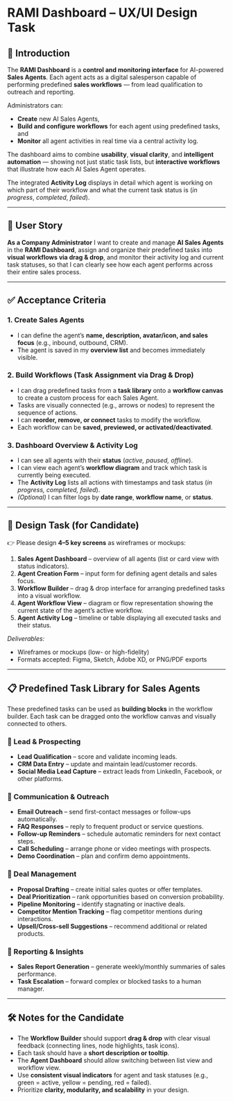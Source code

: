 # RAMI Dashboard – UX/UI Design Task

## 🚀 Introduction

The **RAMI Dashboard** is a **control and monitoring interface** for AI-powered **Sales Agents**.
Each agent acts as a digital salesperson capable of performing predefined **sales workflows** — from lead qualification to outreach and reporting.

Administrators can:

* **Create** new AI Sales Agents,
* **Build and configure workflows** for each agent using predefined tasks, and
* **Monitor** all agent activities in real time via a central activity log.

The dashboard aims to combine **usability**, **visual clarity**, and **intelligent automation** — showing not just static task lists, but **interactive workflows** that illustrate how each AI Sales Agent operates.

The integrated **Activity Log** displays in detail which agent is working on which part of their workflow and what the current task status is (*in progress*, *completed*, *failed*).

---

## 📖 User Story

**As a Company Administrator**
I want to create and manage **AI Sales Agents** in the **RAMI Dashboard**,
assign and organize their predefined tasks into **visual workflows via drag & drop**,
and monitor their activity log and current task statuses,
so that I can clearly see how each agent performs across their entire sales process.

---

## ✅ Acceptance Criteria

### 1. Create Sales Agents

* I can define the agent’s **name, description, avatar/icon, and sales focus** (e.g., inbound, outbound, CRM).
* The agent is saved in my **overview list** and becomes immediately visible.

### 2. Build Workflows (Task Assignment via Drag & Drop)

* I can drag predefined tasks from a **task library** onto a **workflow canvas** to create a custom process for each Sales Agent.
* Tasks are visually connected (e.g., arrows or nodes) to represent the sequence of actions.
* I can **reorder, remove, or connect** tasks to modify the workflow.
* Each workflow can be **saved, previewed, or activated/deactivated**.

### 3. Dashboard Overview & Activity Log

* I can see all agents with their **status** (*active, paused, offline*).
* I can view each agent’s **workflow diagram** and track which task is currently being executed.
* The **Activity Log** lists all actions with timestamps and task status (*in progress, completed, failed*).
* *(Optional)* I can filter logs by **date range**, **workflow name**, or **status**.

---

## 🎨 Design Task (for Candidate)

👉 Please design **4–5 key screens** as wireframes or mockups:

1. **Sales Agent Dashboard** – overview of all agents (list or card view with status indicators).
2. **Agent Creation Form** – input form for defining agent details and sales focus.
3. **Workflow Builder** – drag & drop interface for arranging predefined tasks into a visual workflow.
4. **Agent Workflow View** – diagram or flow representation showing the current state of the agent’s active workflow.
5. **Agent Activity Log** – timeline or table displaying all executed tasks and their status.

*Deliverables:*

* Wireframes or mockups (low- or high-fidelity)
* Formats accepted: Figma, Sketch, Adobe XD, or PNG/PDF exports

---

## 📋 Predefined Task Library for Sales Agents

These predefined tasks can be used as **building blocks** in the workflow builder.
Each task can be dragged onto the workflow canvas and visually connected to others.

### 🔹 Lead & Prospecting

* **Lead Qualification** – score and validate incoming leads.
* **CRM Data Entry** – update and maintain lead/customer records.
* **Social Media Lead Capture** – extract leads from LinkedIn, Facebook, or other platforms.

### 🔹 Communication & Outreach

* **Email Outreach** – send first-contact messages or follow-ups automatically.
* **FAQ Responses** – reply to frequent product or service questions.
* **Follow-up Reminders** – schedule automatic reminders for next contact steps.
* **Call Scheduling** – arrange phone or video meetings with prospects.
* **Demo Coordination** – plan and confirm demo appointments.

### 🔹 Deal Management

* **Proposal Drafting** – create initial sales quotes or offer templates.
* **Deal Prioritization** – rank opportunities based on conversion probability.
* **Pipeline Monitoring** – identify stagnating or inactive deals.
* **Competitor Mention Tracking** – flag competitor mentions during interactions.
* **Upsell/Cross-sell Suggestions** – recommend additional or related products.

### 🔹 Reporting & Insights

* **Sales Report Generation** – generate weekly/monthly summaries of sales performance.
* **Task Escalation** – forward complex or blocked tasks to a human manager.

---

## 🛠️ Notes for the Candidate

* The **Workflow Builder** should support **drag & drop** with clear visual feedback (connecting lines, node highlights, task icons).
* Each task should have a **short description or tooltip**.
* The **Agent Dashboard** should allow switching between list view and workflow view.
* Use **consistent visual indicators** for agent and task statuses (e.g., green = active, yellow = pending, red = failed).
* Prioritize **clarity, modularity, and scalability** in your design.
